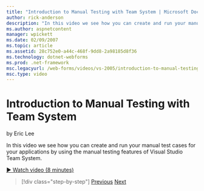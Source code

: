 ```yaml
---
title: "Introduction to Manual Testing with Team System | Microsoft Docs"
author: rick-anderson
description: "In this video we see how you can create and run your manual test cases for your applications by using the manual testing features of Visual Studio Team Syste..."
ms.author: aspnetcontent
manager: wpickett
ms.date: 02/09/2007
ms.topic: article
ms.assetid: 28c752e0-a44c-468f-9dd8-2a98185d8f36
ms.technology: dotnet-webforms
ms.prod: .net-framework
msc.legacyurl: /web-forms/videos/vs-2005/introduction-to-manual-testing-with-team-system
msc.type: video
---
```

Introduction to Manual Testing with Team System
====================
by Eric Lee

In this video we see how you can create and run your manual test cases for your applications by using the manual testing features of Visual Studio Team System.

[&#9654; Watch video (8 minutes)](https://channel9.msdn.com/Blogs/ASP-NET-Site-Videos/introduction-to-manual-testing-with-team-system)

>[!div class="step-by-step"]
[Previous](introduction-to-load-testing-web-applications-with-team-system.md)
[Next](introduction-to-managing-and-running-tests-with-team-system.md)